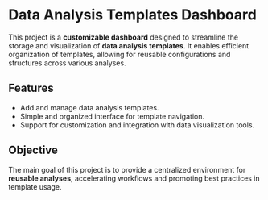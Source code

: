 # Data Analysis Templates Dashboard

This project is a **customizable dashboard** designed to streamline the storage and visualization of **data analysis templates**. It enables efficient organization of templates, allowing for reusable configurations and structures across various analyses.

## **Features**
- Add and manage data analysis templates.
- Simple and organized interface for template navigation.
- Support for customization and integration with data visualization tools.

## **Objective**
The main goal of this project is to provide a centralized environment for **reusable analyses**, accelerating workflows and promoting best practices in template usage.

